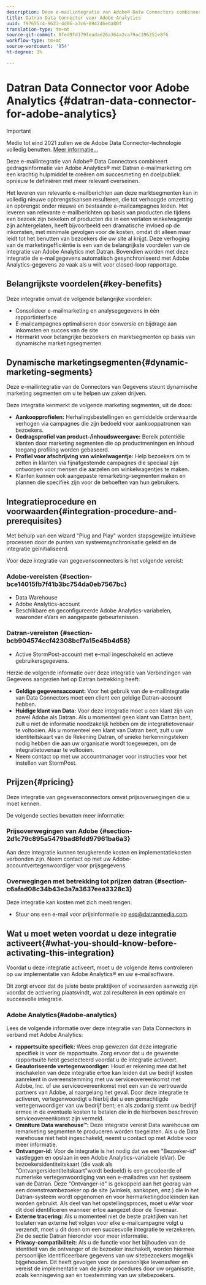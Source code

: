 ```yaml
---
description: Deze e-mailintegratie van Adobe® Data Connectors combineert gedragsinformatie van Adobe Analytics® met Datran e-mailmarketing om een krachtig hulpmiddel te creëren om succesmeting en doelpubliek opnieuw te definiëren met meer relevant overseinen.
title: Datran Data Connector voor Adobe Analytics
uuid: f97655c4-9623-4d06-a3c6-894246eba80f
translation-type: tm+mt
source-git-commit: 0fed9fd179feadae26a364a2ca79ac396251e8f6
workflow-type: tm+mt
source-wordcount: '954'
ht-degree: 1%

---
```



# Datran Data Connector voor Adobe Analytics {#datran-data-connector-for-adobe-analytics}

>[!IMPORTANT]
>
>Medio tot eind 2021 zullen we de Adobe Data Connector-technologie volledig benutten. [Meer informatie...](/help/import/data-connectors/data-connectors-eol.md)

Deze e-mailintegratie van Adobe® Data Connectors combineert gedragsinformatie van Adobe Analytics® met Datran e-mailmarketing om een krachtig hulpmiddel te creëren om succesmeting en doelpubliek opnieuw te definiëren met meer relevant overseinen.

Het leveren van relevante e-mailberichten aan deze marktsegmenten kan in volledig nieuwe opbrengstkansen resulteren, die tot verhoogde omzetting en opbrengst onder nieuwe en bestaande e-mailcampagnes leiden. Het leveren van relevante e-mailberichten op basis van producten die tijdens een bezoek zijn bekeken of producten die in een verlaten winkelwagentje zijn achtergelaten, heeft bijvoorbeeld een dramatische invloed op de inkomsten, met minimale gevolgen voor de kosten, omdat dit alleen maar leidt tot het benutten van bezoekers die uw site al krijgt. Deze verhoging van de marketingefficiëntie is een van de belangrijkste voordelen van de integratie van Adobe Analytics met Datran. Bovendien worden met deze integratie de e-mailgegevens automatisch gesynchroniseerd met Adobe Analytics-gegevens zo vaak als u wilt voor closed-loop rapportage.

## Belangrijkste voordelen{#key-benefits}

Deze integratie omvat de volgende belangrijke voordelen:

* Consolideer e-mailmarketing en analysegegevens in één rapportinterface
* E-mailcampagnes optimaliseren door conversie en bijdrage aan inkomsten en succes van de site
* Hermarkt voor belangrijke bezoekers en marktsegmenten op basis van dynamische marketingsegmenten

## Dynamische marketingsegmenten{#dynamic-marketing-segments}

Deze e-mailintegratie van de Connectors van Gegevens steunt dynamische marketing segmenten om u te helpen uw zaken drijven.

Deze integratie kenmerkt de volgende marketing segmenten, uit de doos:

* **Aankoopprofielen:** Herhalingsbestellingen en gemiddelde orderwaarde verhogen via campagnes die zijn bedoeld voor aankooppatronen van bezoekers.
* **Gedragsprofiel van product-/inhoudsweergave:** Bereik potentiële klanten door marketing segmenten die op productmeningen en inhoud toegang profiling worden gebaseerd.
* **Profiel voor afschrijving van winkelwagentje:** Help bezoekers om te zetten in klanten via fijnafgestemde campagnes die speciaal zijn ontworpen voor mensen die aarzelen om winkelwagentjes te maken.
* Klanten kunnen ook aangepaste remarketing-segmenten maken en plannen die specifiek zijn voor de behoeften van hun gebruikers.

## Integratieprocedure en voorwaarden{#integration-procedure-and-prerequisites}

Met behulp van een wizard &quot;Plug and Play&quot; worden stapsgewijze intuïtieve processen door de punten van systeemsynchronisatie geleid en de integratie geïnitialiseerd.

Voor deze integratie van gegevensconnectors is het volgende vereist:

### Adobe-vereisten {#section-bce14015fb7f41b3bc754da0eb7567bc}

* Data Warehouse
* Adobe Analytics-account
* Beschikbare en geconfigureerde Adobe Analytics-variabelen, waaronder eVars en aangepaste gebeurtenissen.

### Datran-vereisten {#section-bcb904574ccf42308bcf7a15e45b4d58}

* Active StormPost-account met e-mail ingeschakeld en actieve gebruikersgegevens.

Herzie de volgende informatie over deze integratie van Verbindingen van Gegevens aangezien het op Datran betrekking heeft:

* **Geldige gegevensaccount:** Voor het gebruik van de e-mailintegratie van Data Connectors moet een client een geldige Datran-account hebben.
* **Huidige klant van Data:** Voor deze integratie moet u een klant zijn van zowel Adobe als Datran. Als u momenteel geen klant van Datran bent, zult u niet de informatie noodzakelijk hebben om de integratietovenaar te voltooien. Als u momenteel een klant van Datran bent, zult u uw identiteitskaart van de Rekening Datran, of unieke herkenningsteken nodig hebben die aan uw organisatie wordt toegewezen, om de integratietovenaar te voltooien.
* Neem contact op met uw accountmanager voor instructies voor het instellen van StormPost.

## Prijzen{#pricing}

Deze integratie van gegevensconnectors omvat prijsoverwegingen die u moet kennen.

De volgende secties bevatten meer informatie:

### Prijsoverwegingen van Adobe {#section-2d1c79c895a5479bad8fdd97961ba6a3}

Aan deze integratie kunnen terugkerende kosten en implementatiekosten verbonden zijn. Neem contact op met uw Adobe-accountvertegenwoordiger voor prijsgegevens.

### Overwegingen met betrekking tot prijzen datran {#section-c6afad08c34b43e3a7a3637eea3328c3}

Deze integratie kan kosten met zich meebrengen.

* Stuur ons een e-mail voor prijsinformatie op esp@datranmedia.com.

## Wat u moet weten voordat u deze integratie activeert{#what-you-should-know-before-activating-this-integration}

Voordat u deze integratie activeert, moet u de volgende items controleren op uw implementatie van Adobe Analytics® en uw e-mailsoftware.

Dit zorgt ervoor dat de juiste beste praktijken of voorwaarden aanwezig zijn voordat de activering plaatsvindt, wat zal resulteren in een optimale en succesvolle integratie.

### Adobe Analytics{#adobe-analytics}

Lees de volgende informatie over deze integratie van Data Connectors in verband met Adobe Analytics:

* **rapportsuite specifiek:** Wees erop gewezen dat deze integratie specifiek is voor de rapportsuite. Zorg ervoor dat u de gewenste rapportsuite hebt geselecteerd voordat u de integratie activeert.
* **Geautoriseerde vertegenwoordiger:** Houd er rekening mee dat het inschakelen van deze integratie ertoe kan leiden dat uw bedrijf kosten aanrekent in overeenstemming met uw serviceovereenkomst met Adobe, Inc. of uw serviceovereenkomst met een van de vertrouwde partners van Adobe, al naargelang het geval. Door deze integratie te activeren, vertegenwoordigt u hierbij dat u een gemachtigde vertegenwoordiger van uw bedrijf bent; en als zodanig stemt uw bedrijf ermee in de eventuele kosten te betalen die in de hierboven beschreven serviceovereenkomst zijn vermeld.
* **Omniture Data warehouse™:** Deze integratie vereist Data warehouse om remarketing segmenten te produceren worden toegelaten. Als u de Data warehouse niet hebt ingeschakeld, neemt u contact op met Adobe voor meer informatie.
* **Ontvanger-id:** Voor de integratie is het nodig dat we een &quot;Bezoeker-id&quot; vastleggen en opslaan in een Adobe Analytics-variabele (eVar). De bezoekersidentiteitskaart (die vaak als &quot;Ontvangersidentiteitskaart&quot;wordt bedoeld) is een gecodeerde of numerieke vertegenwoordiging van een e-mailadres van het systeem van de Datran. Deze &quot;Ontvanger-id&quot; is gekoppeld aan het gedrag van een downstreambezoeker op de site (winkels, aankopen, enz.) die in het Datran-systeem wordt opgenomen en voor hermarketingdoeleinden kan worden gebruikt. Als deel van het opstellingsproces, moet u eVar voor dit doel identificeren wanneer ertoe aangezet door de Tovenaar.
* **Externe tracering:** Als u momenteel niet de beste praktijken van het toelaten van externe het volgen voor elke e-mailcampagne volgt u verzendt, moet u dit doen om een succesvolle integratie te verzekeren. Zie de sectie Datran hieronder voor meer informatie.
* **Privacy-compatibiliteit:** Als u de functie voor het bijhouden van de identiteit van de ontvanger of de bezoeker inschakelt, worden hiermee persoonlijke identificeerbare gegevens van uw sitebezoekers mogelijk bijgehouden. Dit heeft gevolgen voor de persoonlijke levenssfeer en vereist de implementatie van de juiste procedures door uw organisatie, zoals kennisgeving aan en toestemming van uw sitebezoekers.
